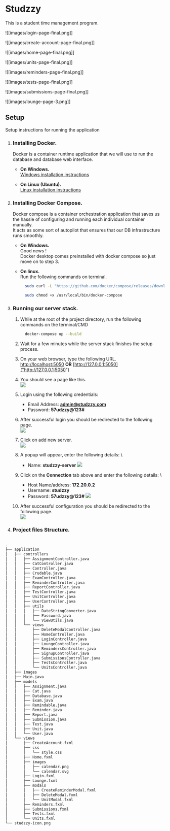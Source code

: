 # Studzzy

This is a student time management program.

![[images/login-page-final.png]]

![[images/create-account-page-final.png]]

![[images/home-page-final.png]]

![[images/units-page-final.png]]

![[images/reminders-page-final.png]]

![[images/tests-page-final.png]]

![[images/submissions-page-final.png]]

![[images/lounge-page-3.png]]

## Setup

Setup instructions for running the application

1. ### Installing Docker.

    Docker is a container runtime application that we will use to run the database and database web interface.
    * **On Windows.** \
        [Windows installation instructions](https://docs.docker.com/docker-for-windows/install/)

    * **On Linux (Ubuntu).** \
        [Linux installation instructions](https://docs.docker.com/engine/install/ubuntu/)
      
2. ### Installing Docker Compose.

    Docker compose is a container orchestration application that saves us the hassle of configuring and running each individual container manually. \
    It acts as some sort of autopilot that ensures that our DB infrastructure runs smoothly.
    * **On Windows.**\
        Good news !\
        Docker desktop comes preinstalled with docker compose so just move on to step 3.
      
    * **On linux.**\
        Run the following commands on terminal.
        ```bash
          sudo curl -L "https://github.com/docker/compose/releases/download/1.29.2/docker-compose-$(uname -s)-$(uname -m)" -o /usr/local/bin/docker-compose
        ```
        ```bash
          sudo chmod +x /usr/local/bin/docker-compose
        ```
3. ### Running our server stack.
    1. While at the root of the project directory, run the following commands
        on the terminal/CMD
        ```bash
          docker-compose up --build
        ```
    2. Wait for a few minutes while the server stack finishes the setup process.
    3. On your web browser, type the following URL. \
        [http://localhost:5050](http://localhost:5050) **OR** [http://127.0.0.1:5050]("http://127.0.0.1:5050")
      
    4. You should see a page like this. \
        ![](images/pg-admin-login-page.png)
      
    5. Login using the following credentials:
        * Email Address: **admin@studzzy.com**
        * Password: **57udzzy@123#**
    6. After successful login you should be redirected to the following page. \
        ![](images/pgadmin-welcome-page.png)
      
    7. Click on add new server. \
        ![](images/add-new-server.png)
       
    8. A popup will appear, enter the following details: \
       * Name: **studzzy-server**
        ![](images/create-server-popup.png)
       
    9. Click on the **Connection** tab above and enter the following details: \
       * Host Name/address: **172.20.0.2**
       * Username: **studzzy**
       * Password: **57udzzy@123#** 
        ![](images/connection-popup.png)
         
    10. After successful configuration you should be redirected to the following page. \
        ![](images/servers-home.png)

4. ### Project files Structure.

```bash

.
├── application
│   ├── controllers
│   │   ├── AssignmentController.java
│   │   ├── CatController.java
│   │   ├── Controller.java
│   │   ├── Crudable.java
│   │   ├── ExamController.java
│   │   ├── ReminderController.java
│   │   ├── ReportController.java
│   │   ├── TestController.java
│   │   ├── UnitController.java
│   │   ├── UserController.java
│   │   ├── utils
│   │   │   ├── DateStringConverter.java
│   │   │   ├── Password.java
│   │   │   └── ViewUtils.java
│   │   └── views
│   │       ├── DeleteModalController.java
│   │       ├── HomeController.java
│   │       ├── LoginController.java
│   │       ├── LoungeController.java
│   │       ├── RemindersController.java
│   │       ├── SignupController.java
│   │       ├── SubmissionsController.java
│   │       ├── TestsController.java
│   │       └── UnitsController.java
│   ├── images
│   ├── Main.java
│   ├── models
│   │   ├── Assignment.java
│   │   ├── Cat.java
│   │   ├── Database.java
│   │   ├── Exam.java
│   │   ├── Remindable.java
│   │   ├── Reminder.java
│   │   ├── Report.java
│   │   ├── Submission.java
│   │   ├── Test.java
│   │   ├── Unit.java
│   │   └── User.java
│   └── views
│       ├── CreateAccount.fxml
│       ├── css
│       │   └── style.css
│       ├── Home.fxml
│       ├── images
│       │   ├── calendar.png
│       │   └── calendar.svg
│       ├── Login.fxml
│       ├── Lounge.fxml
│       ├── modals
│       │   ├── CreateReminderModal.fxml
│       │   ├── DeleteModal.fxml
│       │   └── UnitModal.fxml
│       ├── Reminders.fxml
│       ├── Submissions.fxml
│       ├── Tests.fxml
│       └── Units.fxml
└── studzzy-icon.png


```


